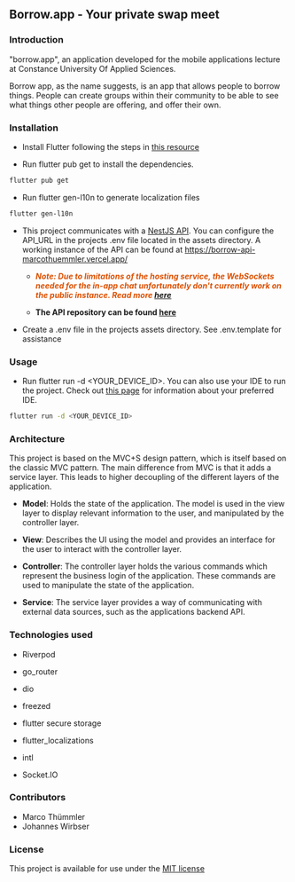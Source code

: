 ## Borrow.app - Your private swap meet

### Introduction

"borrow.app", an application developed for the mobile applications lecture at Constance University Of Applied
Sciences.

Borrow app, as the name suggests, is an app that allows people to borrow things. People can create groups within their
community to be able to see what things other people are offering, and offer their own.

### Installation

* Install Flutter following the steps in [this resource](https://docs.flutter.dev/get-started/install)

* Run flutter pub get to install the dependencies.

```bash
flutter pub get
```

* Run flutter gen-l10n to generate localization files

```bash
flutter gen-l10n
```

* This project communicates with a [NestJS API](https://nestjs.com). You can configure the API_URL in the projects .env
  file located in the assets directory. A working instance of the API can be found
  at https://borrow-api-marcothuemmler.vercel.app/ </br>

    * <span style="color:#DC5000; font-weight:bold;font-style:italic">Note: Due to limitations of the hosting service,
      the WebSockets needed for the in-app chat unfortunately don't currently work on the public instance. Read more
      <a href="https://vercel.com/guides/do-vercel-serverless-functions-support-websocket-connections">here</a>
      </span>

    * **The API repository can be found [here](https://github.com/marcothuemmler/borrow-api)**

* Create a .env file in the projects assets directory. See .env.template for assistance

### Usage

* Run flutter run -d <YOUR_DEVICE_ID>. You can also use your IDE to run the project. Check
  out [this page](https://docs.flutter.dev/tools) for information about your preferred IDE.

```bash
flutter run -d <YOUR_DEVICE_ID>
```

### Architecture

This project is based on the MVC+S design pattern, which is itself based on the classic MVC pattern. The main difference
from MVC is that it adds a service layer. This leads to higher decoupling of the different layers of the application.

- **Model**: Holds the state of the application. The model is used in the view layer to display relevant information to
  the user, and manipulated by the controller layer.

- **View**: Describes the UI using the model and provides an interface for the user to interact with the controller
  layer.

- **Controller**: The controller layer holds the various commands which represent the business login of the application.
  These commands are used to manipulate the state of the application.

- **Service**: The service layer provides a way of communicating with external data sources, such as the applications
  backend API.

### Technologies used

* Riverpod

* go_router

* dio

* freezed

* flutter secure storage

* flutter_localizations

* intl

* Socket.IO

### Contributors

* Marco Thümmler
* Johannes Wirbser

### License

This project is available for use under the [MIT license](LICENSE)